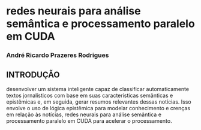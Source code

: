 # redes neurais para análise semântica e processamento paralelo em CUDA

### André Ricardo Prazeres Rodrigues

## INTRODUÇÃO

desenvolver um sistema inteligente capaz de classificar automaticamente textos jornalísticos com base em suas características semânticas e epistêmicas e, em seguida, gerar resumos relevantes dessas notícias.
Isso envolve o uso de lógica epistêmica para modelar conhecimento e crenças em relação às notícias, redes neurais para análise semântica e processamento paralelo em CUDA para acelerar o processamento.
